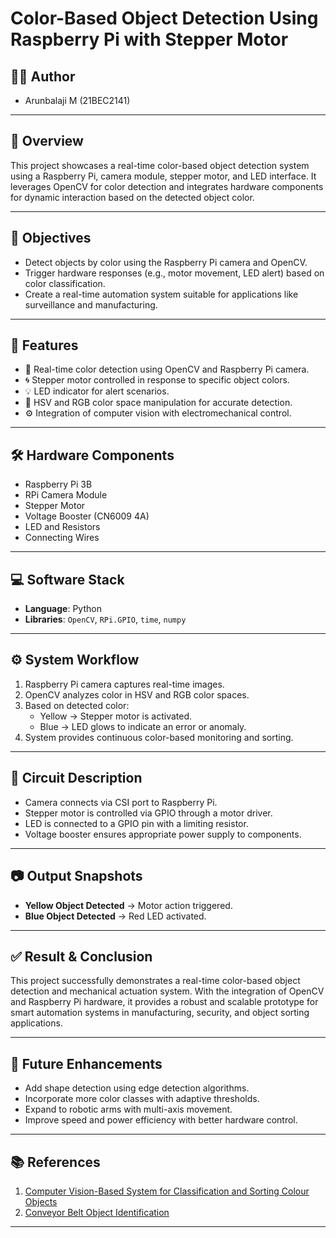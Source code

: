 # Color-Based Object Detection Using Raspberry Pi with Stepper Motor

## 👨‍💻 Author
- Arunbalaji M (21BEC2141)

---

## 🧠 Overview

This project showcases a real-time color-based object detection system using a Raspberry Pi, camera module, stepper motor, and LED interface. It leverages OpenCV for color detection and integrates hardware components for dynamic interaction based on the detected object color.

---

## 🎯 Objectives

- Detect objects by color using the Raspberry Pi camera and OpenCV.
- Trigger hardware responses (e.g., motor movement, LED alert) based on color classification.
- Create a real-time automation system suitable for applications like surveillance and manufacturing.

---

## 🧩 Features

- 🎥 Real-time color detection using OpenCV and Raspberry Pi camera.
- 🌀 Stepper motor controlled in response to specific object colors.
- 💡 LED indicator for alert scenarios.
- 🔧 HSV and RGB color space manipulation for accurate detection.
- ⚙️ Integration of computer vision with electromechanical control.

---

## 🛠️ Hardware Components

- Raspberry Pi 3B
- RPi Camera Module
- Stepper Motor
- Voltage Booster (CN6009 4A)
- LED and Resistors
- Connecting Wires

---

## 💻 Software Stack

- **Language**: Python
- **Libraries**: `OpenCV`, `RPi.GPIO`, `time`, `numpy`

---

## ⚙️ System Workflow

1. Raspberry Pi camera captures real-time images.
2. OpenCV analyzes color in HSV and RGB color spaces.
3. Based on detected color:
   - Yellow → Stepper motor is activated.
   - Blue → LED glows to indicate an error or anomaly.
4. System provides continuous color-based monitoring and sorting.

---

## 🔄 Circuit Description

- Camera connects via CSI port to Raspberry Pi.
- Stepper motor is controlled via GPIO through a motor driver.
- LED is connected to a GPIO pin with a limiting resistor.
- Voltage booster ensures appropriate power supply to components.

---

## 📷 Output Snapshots

- **Yellow Object Detected** → Motor action triggered.
- **Blue Object Detected** → Red LED activated.

---

## ✅ Result & Conclusion

This project successfully demonstrates a real-time color-based object detection and mechanical actuation system. With the integration of OpenCV and Raspberry Pi hardware, it provides a robust and scalable prototype for smart automation systems in manufacturing, security, and object sorting applications.

---

## 🔮 Future Enhancements

- Add shape detection using edge detection algorithms.
- Incorporate more color classes with adaptive thresholds.
- Expand to robotic arms with multi-axis movement.
- Improve speed and power efficiency with better hardware control.

---

## 📚 References

1. [Computer Vision-Based System for Classification and Sorting Colour Objects](https://iopscience.iop.org/article/10.1088/1757-899X/745/1/012030/meta)  
2. [Conveyor Belt Object Identification](https://digitalcommons.aaru.edu.jo/cgi/viewcontent.cgi?article=3435&context=amis)

---
